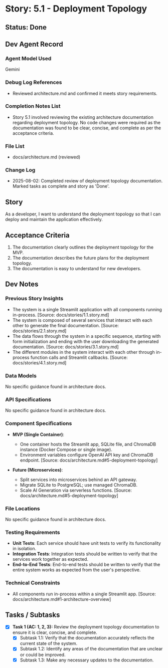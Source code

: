 # Story: 5.1 - Deployment Topology

## Status: Done

## Dev Agent Record

### Agent Model Used

Gemini

### Debug Log References

- Reviewed architecture.md and confirmed it meets story requirements.

### Completion Notes List

- Story 5.1 involved reviewing the existing architecture documentation regarding deployment topology. No code changes were required as the documentation was found to be clear, concise, and complete as per the acceptance criteria.

### File List

- docs/architecture.md (reviewed)

### Change Log

- 2025-08-02: Completed review of deployment topology documentation. Marked tasks as complete and story as 'Done'.

## Story

As a developer, I want to understand the deployment topology so that I can deploy and maintain the application effectively.

## Acceptance Criteria

1.  The documentation clearly outlines the deployment topology for the MVP.
2.  The documentation describes the future plans for the deployment topology.
3.  The documentation is easy to understand for new developers.

## Dev Notes

### Previous Story Insights

- The system is a single Streamlit application with all components running in-process. [Source: docs/stories/1.1.story.md]
- The system is composed of several services that interact with each other to generate the final documentation. [Source: docs/stories/2.1.story.md]
- The data flows through the system in a specific sequence, starting with form initialization and ending with the user downloading the generated documentation. [Source: docs/stories/3.1.story.md]
- The different modules in the system interact with each other through in-process function calls and Streamlit callbacks. [Source: docs/stories/4.1.story.md]

### Data Models

No specific guidance found in architecture docs.

### API Specifications

No specific guidance found in architecture docs.

### Component Specifications

- **MVP (Single Container)**:
  - One container hosts the Streamlit app, SQLite file, and ChromaDB instance (Docker Compose or single image).
  - Environment variables configure OpenAI API key and ChromaDB endpoint.
  [Source: docs/architecture.md#5-deployment-topology]

- **Future (Microservices)**:
  - Split services into microservices behind an API gateway.
  - Migrate SQLite to PostgreSQL; use managed ChromaDB.
  - Scale AI Generation via serverless functions.
  [Source: docs/architecture.md#5-deployment-topology]

### File Locations

No specific guidance found in architecture docs.

### Testing Requirements

- **Unit Tests**: Each service should have unit tests to verify its functionality in isolation.
- **Integration Tests**: Integration tests should be written to verify that the services work together as expected.
- **End-to-End Tests**: End-to-end tests should be written to verify that the entire system works as expected from the user's perspective.

### Technical Constraints

- All components run in-process within a single Streamlit app. [Source: docs/architecture.md#1-architecture-overview]

## Tasks / Subtasks

- [x] **Task 1 (AC: 1, 2, 3):** Review the deployment topology documentation to ensure it is clear, concise, and complete.
    - [x] Subtask 1.1: Verify that the documentation accurately reflects the current state of the system.
    - [x] Subtask 1.2: Identify any areas of the documentation that are unclear or could be improved.
    - [x] Subtask 1.3: Make any necessary updates to the documentation.
